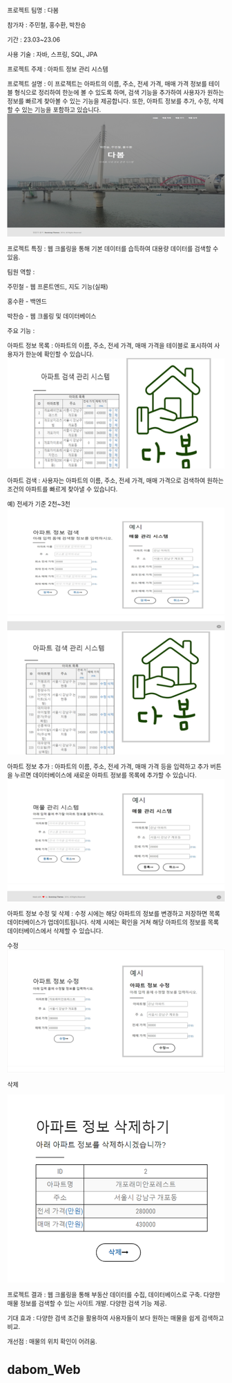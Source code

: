 프로젝트 팀명 : 다봄

참가자 : 주민철, 홍수환, 박찬승

기간 : 23.03~23.06

사용 기술 : 자바, 스프링, SQL, JPA

프로젝트 주제 : 아파트 정보 관리 시스템

프로젝트 설명 : 이 프로젝트는 아파트의 이름, 주소, 전세 가격, 매매 가격 정보를 테이블 형식으로 정리하여 한눈에 볼 수 있도록 하며, 검색 기능을 추가하여 사용자가 원하는 정보를 빠르게 찾아볼 수 있는 기능을 제공합니다. 또한, 아파트 정보를 추가, 수정, 삭제할 수 있는 기능을 포함하고 있습니다.
<img src = "https://github.com/joominchul/dabom_site/blob/master/%EC%8B%A4%ED%96%89%20%ED%99%94%EB%A9%B4/%ED%99%88%ED%8E%98%EC%9D%B4%EC%A7%80.png?raw=true"></img>

프로젝트 특징 : 웹 크롤링을 통해 기본 데이터를 습득하여 대용량 데이터를 검색할 수 있음.

팀원 역할 : 

주민철 - 웹 프론트엔드, 지도 기능(실패)

홍수환 - 백엔드

박찬승 - 웹 크롤링 및 데이터베이스

주요 기능 :

아파트 정보 목록 : 아파트의 이름, 주소, 전세 가격, 매매 가격을 테이블로 표시하여 사용자가 한눈에 확인할 수 있습니다.
<img src = "https://github.com/joominchul/dabom_site/blob/master/%EC%8B%A4%ED%96%89%20%ED%99%94%EB%A9%B4/%EB%A7%A4%EB%AC%BC%20%EB%AA%A9%EB%A1%9D.png?raw=true"></img>

아파트 검색 : 사용자는 아파트의 이름, 주소, 전세 가격, 매매 가격으로 검색하여 원하는 조건의 아파트를 빠르게 찾아낼 수 있습니다.

예) 전세가 기준 2천~3천
<img src = "https://github.com/joominchul/dabom_site/blob/master/%EC%8B%A4%ED%96%89%20%ED%99%94%EB%A9%B4/%EB%A7%A4%EB%AC%BC%20%EA%B2%80%EC%83%89.png?raw=true"></img>
<img src = "https://github.com/joominchul/dabom_site/blob/master/%EC%8B%A4%ED%96%89%20%ED%99%94%EB%A9%B4/%EA%B2%80%EC%83%89%20%EA%B2%B0%EA%B3%BC.png?raw=true"></img>

아파트 정보 추가 : 아파트의 이름, 주소, 전세 가격, 매매 가격 등을 입력하고 추가 버튼을 누르면 데이터베이스에 새로운 아파트 정보를 목록에 추가할 수 있습니다.
<img src = "https://github.com/joominchul/dabom_site/blob/master/%EC%8B%A4%ED%96%89%20%ED%99%94%EB%A9%B4/%EB%A7%A4%EB%AC%BC%20%EC%B6%94%EA%B0%80.png?raw=true"></img>

아파트 정보 수정 및 삭제 : 수정 시에는 해당 아파트의 정보를 변경하고 저장하면 목록 데이터베이스가 업데이트됩니다. 삭제 시에는 확인을 거쳐 해당 아파트의 정보를 목록 데이터베이스에서 삭제할 수 있습니다.

수정
<img src = "https://github.com/joominchul/dabom_site/blob/master/%EC%8B%A4%ED%96%89%20%ED%99%94%EB%A9%B4/%EB%A7%A4%EB%AC%BC%20%EC%88%98%EC%A0%95.png?raw=true"></img>

삭제

<img src = "https://github.com/joominchul/dabom_site/blob/master/%EC%8B%A4%ED%96%89%20%ED%99%94%EB%A9%B4/%EB%A7%A4%EB%AC%BC%20%EC%82%AD%EC%A0%9C.png?raw=true"></img>

프로젝트 결과 : 웹 크롤링을 통해 부동산 데이터를 수집, 데이터베이스로 구축. 다양한 매물 정보를 검색할 수 있는 사이트 개발. 다양한 검색 기능 제공.

기대 효과 : 다양한 검색 조건을 활용하여 사용자들이 보다 원하는 매물을 쉽게 검색하고 비교.

개선점 : 매물의 위치 확인이 어려움.
# dabom_Web
